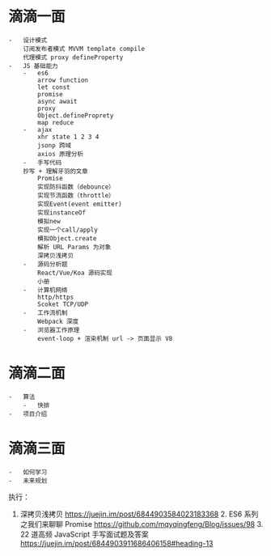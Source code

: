#   滴滴一面
    -   设计模式
        订阅发布者模式 MVVM template compile
        代理模式 proxy defineProperty
    -   JS 基础能力
        -   es6 
            arrow function
            let const 
            promise 
            async await
            proxy
            Object.defineProprety
            map reduce
        -   ajax
            xhr state 1 2 3 4 
            jsonp 跨域
            axios 原理分析
        -   手写代码
        抄写 + 理解牙羽的文章
            Promise
            实现防抖函数（debounce）
            实现节流函数（throttle）
            实现Event(event emitter)
            实现instanceOf
            模拟new
            实现一个call/apply
            模拟Object.create
            解析 URL Params 为对象
            深拷贝浅拷贝
        -   源码分析题
            React/Vue/Koa 源码实现
            小册
        -   计算机网络
            http/https
            Scoket TCP/UDP
        -   工作流机制
            Webpack 深度
        -   浏览器工作原理
            event-loop + 渲染机制 url -> 页面显示 V8
#   滴滴二面
    -   算法
        -   快排
    -   项目介绍

#   滴滴三面
    -   如何学习
    -   未来规划

执行： 
   1. 深拷贝浅拷贝 
    https://juejin.im/post/6844903584023183368
    2. ES6 系列之我们来聊聊 Promise
    https://github.com/mqyqingfeng/Blog/issues/98
    3. 22 道高频 JavaScript 手写面试题及答案
    https://juejin.im/post/6844903911686406158#heading-13

